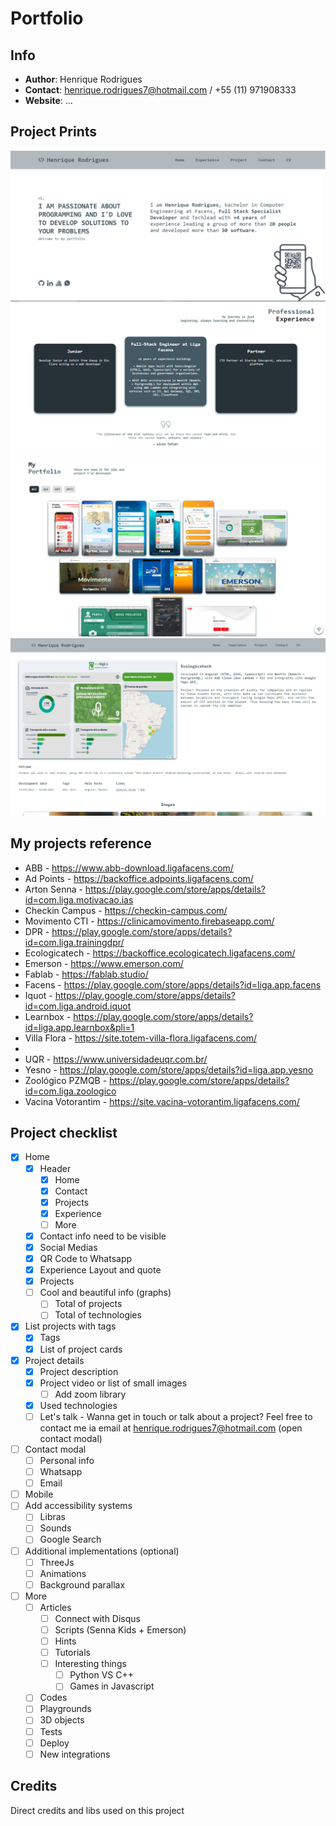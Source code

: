 # Portfolio

## Info
- **Author**: Henrique Rodrigues
- **Contact**: henrique.rodrigues7@hotmail.com / +55 (11) 971908333
- **Website**: ...

## Project Prints

![](src/assets/port1.PNG)
![](src/assets/port2.PNG)
![](src/assets/port3.PNG)
![](src/assets/port4.PNG)

## My projects reference

* ABB - https://www.abb-download.ligafacens.com/
* Ad Points - https://backoffice.adpoints.ligafacens.com/
* Arton Senna - https://play.google.com/store/apps/details?id=com.liga.motivacao.ias
* Checkin Campus - https://checkin-campus.com/
* Movimento CTI - https://clinicamovimento.firebaseapp.com/
* DPR - https://play.google.com/store/apps/details?id=com.liga.trainingdpr/
* Ecologicatech - https://backoffice.ecologicatech.ligafacens.com/
* Emerson - https://www.emerson.com/
* Fablab - https://fablab.studio/
* Facens - https://play.google.com/store/apps/details?id=liga.app.facens
* Iquot - https://play.google.com/store/apps/details?id=com.liga.android.iquot
* Learnbox - https://play.google.com/store/apps/details?id=liga.app.learnbox&pli=1
* Villa Flora - https://site.totem-villa-flora.ligafacens.com/
* 
* UQR - https://www.universidadeuqr.com.br/
* Yesno - https://play.google.com/store/apps/details?id=liga.app.yesno
* Zoológico PZMQB - https://play.google.com/store/apps/details?id=com.liga.zoologico
* Vacina Votorantim - https://site.vacina-votorantim.ligafacens.com/

## Project checklist

- [x] Home
    - [x] Header
        - [x] Home
        - [x] Contact
        - [x] Projects
        - [x] Experience
        - [ ] More
    - [x] Contact info need to be visible
    - [x] Social Medias
    - [x] QR Code to Whatsapp
    - [x] Experience Layout and quote
    - [x] Projects
    - [ ] Cool and beautiful info (graphs)
        - [ ] Total of projects
        - [ ] Total of technologies
- [x] List projects with tags
    - [x] Tags
    - [x] List of project cards
- [x] Project details
    - [x] Project description
    - [x] Project video or list of small images
        - [ ] Add zoom library 
    - [x] Used technologies
    - [ ] Let's talk - Wanna get in touch or talk about a project? Feel free to contact me ia email at henrique.rodrigues7@hotmail.com (open contact modal)
- [ ] Contact modal
    - [ ] Personal info 
    - [ ] Whatsapp
    - [ ] Email
- [ ] Mobile
- [ ] Add accessibility systems
    - [ ] Libras
    - [ ] Sounds
    - [ ] Google Search
- [ ] Additional implementations (optional)
    - [ ] ThreeJs
    - [ ] Animations
    - [ ] Background parallax
- [ ] More
    - [ ] Articles
        - [ ] Connect with Disqus
        - [ ] Scripts (Senna Kids + Emerson)
        - [ ] Hints
        - [ ] Tutorials
        - [ ] Interesting things
          - [ ] Python VS C++
          - [ ] Games in Javascript
    - [ ] Codes
    - [ ] Playgrounds
    - [ ] 3D objects
    - [ ] Tests
    - [ ] Deploy
    - [ ] New integrations

## Credits

Direct credits and libs used on this project


